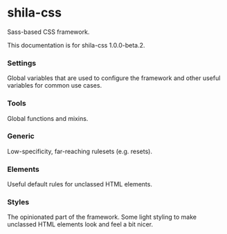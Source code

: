 # shila-css

Sass-based CSS framework.

This documentation is for shila-css 1.0.0-beta.2.


### Settings

Global variables that are used to configure the framework and other useful
variables for common use cases.


### Tools

Global functions and mixins.


### Generic

Low-specificity, far-reaching rulesets (e.g. resets).


### Elements

Useful default rules for unclassed HTML elements.


### Styles

The opinionated part of the framework. Some light styling to make unclassed HTML
elements look and feel a bit nicer.
